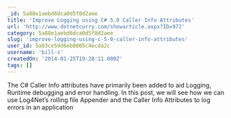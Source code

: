 ```yaml
---
_id: 5a88e1aebd6dca0d5f0d2aee
title: 'Improve Logging using C# 5.0 Caller Info Attributes'
url: 'http://www.dotnetcurry.com/showarticle.aspx?ID=972'
category: 5a88e1aebd6dca0d5f0d2aee
slug: 'improve-logging-using-c-5-0-caller-info-attributes'
user_id: 5a83ce59d6eb0005c4ecda2c
username: 'bill-s'
createdOn: '2014-01-25T19:28:11.000Z'
tags: []
---
```


The C# Caller Info attributes have primarily been added to aid Logging, Runtime debugging and error handling. In this post, we will see how we can use Log4Net’s rolling file Appender and the Caller Info Attributes to log errors in an application
